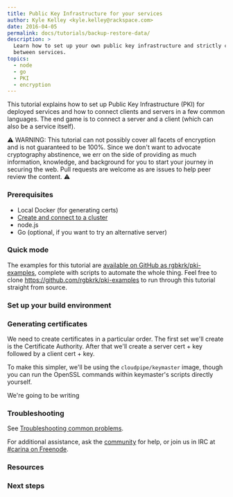 ```yaml
---
title: Public Key Infrastructure for your services
author: Kyle Kelley <kyle.kelley@rackspace.com>
date: 2016-04-05
permalink: docs/tutorials/backup-restore-data/
description: >
  Learn how to set up your own public key infrastructure and strictly connect
  between services.
topics:
  - node
  - go
  - PKI
  - encryption
---
```


This tutorial explains how to set up Public Key Infrastructure (PKI) for
deployed services and how to connect clients and servers in a few common
languages. The end game is to connect a server and a client (which can also be
a service itself).

<!-- TODO: show picture of ENDPOINT1 --- ENDPOINT2 -->

<!-- TODO: Show picture of CA, client key+cert --- server key + cert -->

⚠️ WARNING: This tutorial can not possibly cover all facets of encryption and is not guaranteed to be 100%. Since we don't want to advocate cryptography abstinence, we err on the side of providing as much information, knowledge, and background for you to start your journey in securing the web. Pull requests are welcome as are issues to help peer review the content. ⚠️

### Prerequisites

* Local Docker (for generating certs)
* [Create and connect to a cluster](/docs/tutorials/create-connect-cluster/)
* node.js
* Go (optional, if you want to try an alternative server)

### Quick mode


The examples for this tutorial are [available on GitHub as rgbkrk/pki-examples](https://github.com/rgbkrk/pki-examples), complete with scripts to automate the whole thing. Feel free to clone https://github.com/rgbkrk/pki-examples to run through this tutorial straight from source.

### Set up your build environment

### Generating certificates

We need to create certificates in a particular order. The first set we'll create
is the Certificate Authority. After that we'll create a server cert + key
followed by a client cert + key.

To make this simpler, we'll be using the `cloudpipe/keymaster` image, though you
can run the OpenSSL commands within keymaster's scripts directly yourself.

We're going to be writing 


### Troubleshooting

See [Troubleshooting common problems]({{site.baseurl}}/docs/troubleshooting/common-problems/).

For additional assistance, ask the [community](https://community.getcarina.com/) for help, or join us in IRC at [#carina on Freenode](http://webchat.freenode.net/?channels=carina).

### Resources


### Next steps
